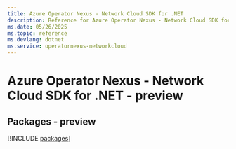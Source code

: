 ```yaml
---
title: Azure Operator Nexus - Network Cloud SDK for .NET
description: Reference for Azure Operator Nexus - Network Cloud SDK for .NET
ms.date: 05/26/2025
ms.topic: reference
ms.devlang: dotnet
ms.service: operatornexus-networkcloud
---
```

# Azure Operator Nexus - Network Cloud SDK for .NET - preview
## Packages - preview
[!INCLUDE [packages](operator-nexus---network-cloud-index.md)]